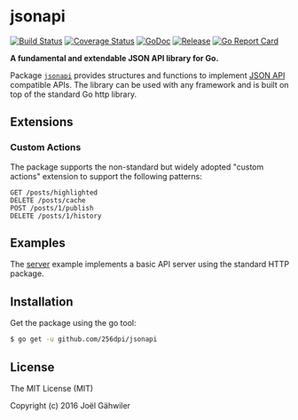 # jsonapi

[![Build Status](https://travis-ci.org/256dpi/jsonapi.svg?branch=master)](https://travis-ci.org/256dpi/jsonapi)
[![Coverage Status](https://coveralls.io/repos/github/256dpi/jsonapi/badge.svg?branch=master)](https://coveralls.io/github/256dpi/jsonapi?branch=master)
[![GoDoc](https://godoc.org/github.com/256dpi/jsonapi?status.svg)](http://godoc.org/github.com/256dpi/jsonapi)
[![Release](https://img.shields.io/github/release/256dpi/jsonapi.svg)](https://github.com/256dpi/jsonapi/releases)
[![Go Report Card](https://goreportcard.com/badge/github.com/256dpi/jsonapi)](http://goreportcard.com/report/256dpi/jsonapi)

**A fundamental and extendable JSON API library for Go.**

Package [`jsonapi`](http://godoc.org/github.com/256dpi/jsonapi) provides structures and functions to implement [JSON API](http://jsonapi.org) compatible APIs. The library can be used with any framework and is built on top of the standard Go http library.

## Extensions

### Custom Actions

The package supports the non-standard but widely adopted "custom actions" extension to support the following patterns:

```
GET /posts/highlighted
DELETE /posts/cache
POST /posts/1/publish
DELETE /posts/1/history
```

## Examples

The [server](https://github.com/256dpi/jsonapi/blob/master/examples/main.go) example implements a basic API server using the standard HTTP package.

## Installation

Get the package using the go tool:

```bash
$ go get -u github.com/256dpi/jsonapi
```

## License

The MIT License (MIT)

Copyright (c) 2016 Joël Gähwiler
